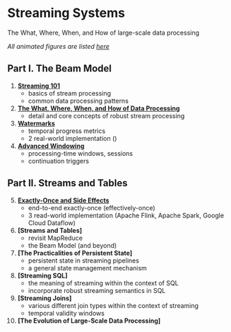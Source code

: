 # Streaming Systems

The What, Where, When, and How of large-scale data processing

*All animated figures are listed [here](http://streamingsystems.net/fig)*

## Part I. The Beam Model

1. **[Streaming 101](01.Streaming_101.md)**
   - basics of stream processing
   - common data processing patterns
2. **[The What, Where, When, and How of Data Processing](02.What_Where_When_How.md)**
   - detail and core concepts of robust stream processing
3. **[Watermarks](03.Watermarks.md)**
   - temporal progress metrics
   - 2 real-world implementation ()
4. **[Advanced Windowing](04.Advanced_Windowing.md)**
   - processing-time windows, sessions
   - continuation triggers

## Part II. Streams and Tables

5. **[Exactly-Once and Side Effects](05.Exactly_Once.md)**
   - end-to-end exactly-once (effectively-once)
   - 3 read-world implementation (Apache Flink, Apache Spark, Google Cloud Dataflow)
6. **[Streams and Tables]**
   - revisit MapReduce
   - the Beam Model (and beyond)
7. **[The Practicalities of Persistent State]**
   - persistent state in streaming pipelines
   - a general state management mechanism
8. **[Streaming SQL]**
   - the meaning of streaming within the context of SQL
   - incorporate robust streaming semantics in SQL
9.  **[Streaming Joins]**
    - various different join types within the context of streaming
    - temporal validity windows
10. **[The Evolution of Large-Scale Data Processing]**
